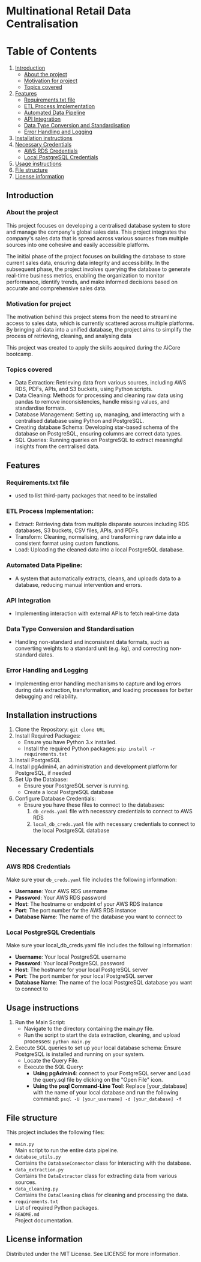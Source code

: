 # Multinational Retail Data Centralisation

# Table of Contents
1. [Introduction](#introduction)
    - [About the project](#About-the-project)
    - [Motivation for project](#Motivation-for-project)
    - [Topics covered](#Topics-covered)
2. [Features](#features)
    - [Requirements.txt file](#Requirements.txt-file)
    - [ETL Process Implementation](#ETL-Process-Implementation)
    - [Automated Data Pipeline](#Automate-Data-Pipeline)
    - [API Integration](#API-Integration)
    - [Data Type Conversion and Standardisation](#Data-Type-Conversion-and-Standardisation)
    - [Error Handling and Logging](#Error-Handling-and-Logging)
3. [Installation instructions](#Installation-instructions)
4. [Necessary Credentials](#Necessary-Credentials)
    - [AWS RDS Credentials](#AWS-RDS-Credentials )
    - [Local PostgreSQL Credentials](#Local-PostgreSQL-Credentials)
5. [Usage instructions](#Usage-instructions)
6. [File structure](#File-structure)
7. [License information](#License-information)

## Introduction

### About the project
This project focuses on developing a centralised database system to store and manage the company's global sales data. This project  integrates the company's sales data that is spread across various sources from multiple sources into one cohesive and easily accessible platform.

The initial phase of the project focuses on building the database to store current sales data, ensuring data integrity and accessibility. In the subsequent phase, the project involves querying the database to generate real-time business metrics, enabling the organization to monitor performance, identify trends, and make informed decisions based on accurate and comprehensive sales data. 

### Motivation for project
The motivation behind this project stems from the need to streamline access to sales data, which is currently scattered across multiple platforms. By bringing all data into a unified database, the project aims to simplify the process of retrieving, cleaning, and analysing data

This project was created to apply the skills acquired during the AiCore bootcamp.

### Topics covered 
- Data Extraction: Retrieving data from various sources, including AWS RDS, PDFs, APIs, and S3 buckets, using Python scripts.
- Data Cleaning: Methods for processing and cleaning raw data using pandas to remove inconsistencies, handle missing values, and standardise formats.
- Database Management: Setting up, managing, and interacting with a centralised database using Python and PostgreSQL.
- Creating database Schema: Developing star-based schema of the database on PostgreSQL, ensuring columns are correct data types.
- SQL Queries: Running queries on PostgreSQL to extract meaningful insights from the centralised data.

## Features 

### Requirements.txt file 
- used to list third-party packages that need to be installed

### ETL Process Implementation:
- Extract: Retrieving data from multiple disparate sources including RDS databases, S3 buckets, CSV files, APIs, and PDFs.
- Transform: Cleaning, normalising, and transforming raw data into a consistent format using custom functions.
- Load: Uploading the cleaned data into a local PostgreSQL database.   

### Automated Data Pipeline:
- A system that automatically extracts, cleans, and uploads data to a database, reducing manual intervention and errors.

### API Integration
- Implementing interaction with external APIs to fetch real-time data

### Data Type Conversion and Standardisation
- Handling non-standard and inconsistent data formats, such as converting weights to a standard unit (e.g. kg), and correcting non-standard dates.

### Error Handling and Logging
- Implementing error handling mechanisms to capture and log errors during data extraction, transformation, and loading processes for better debugging and reliability.

## Installation instructions
1. Clone the Repository: `git clone URL`
2. Install Required Packages:
    - Ensure you have Python 3.x installed.
    - Install the required Python packages: `pip install -r requirements.txt`
3. Install PostgreSQL
4. Install pgAdmin4, an administration and development platform for PostgreSQL, if needed
5. Set Up the Database:
    - Ensure your PostgreSQL server is running.
    - Create a local PostgreSQL database
6. Configure Database Credentials:
    - Ensure you have these files to connect to the databases:
        1. `db_creds.yaml` file with necessary credentials to connect to AWS RDS 
        2. `local_db_creds.yaml` file with necessary credentials to connect to the local PostgreSQL database

## Necessary Credentials

### AWS RDS Credentials 
Make sure your `db_creds.yaml` file includes the following information:
- **Username**: Your AWS RDS username
- **Password**: Your AWS RDS password
- **Host**: The hostname or endpoint of your AWS RDS instance
- **Port**: The port number for the AWS RDS instance 
- **Database Name**: The name of the database you want to connect to

### Local PostgreSQL Credentials 
Make sure your local_db_creds.yaml file includes the following information:
- **Username**: Your local PostgreSQL username
- **Password**: Your local PostgreSQL password
- **Host**: The hostname for your local PostgreSQL server 
- **Port**: The port number for your local PostgreSQL server
- **Database Name**: The name of the local PostgreSQL database you want to connect to

## Usage instructions
1. Run the Main Script: 
    - Navigate to the directory containing the main.py file.
    - Run the script to start the data extraction, cleaning, and upload processes: `python main.py`
2. Execute SQL queries to set up your local database schema:
Ensure PostgreSQL is installed and running on your system.
    - Locate the Query File.
    - Execute the SQL Query: 
        - **Using pgAdmin4**: connect to your PostgreSQL server and Load the query.sql file by clicking on the "Open File" icon.
        - **Using the psql Command-Line Tool**: Replace [your_database] with the name of your local database and run the following command: `psql -U [your_username] -d [your_database] -f `


## File structure
This project includes the following files:
- `main.py`  
  Main script to run the entire data pipeline.
- `database_utils.py`  
  Contains the `DatabaseConnector` class for interacting with the database.
- `data_extraction.py`  
  Contains the `DataExtractor` class for extracting data from various sources.
- `data_cleaning.py`  
  Contains the `DataCleaning` class for cleaning and processing the data.
- `requirements.txt`  
  List of required Python packages.
- `README.md`  
  Project documentation.

## License information
Distributed under the MIT License. See LICENSE for more information.

